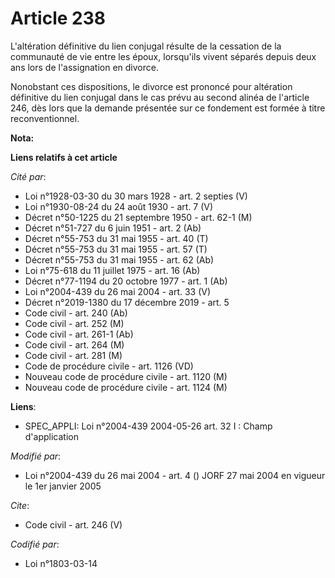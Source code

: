 # Article 238

L'altération définitive du lien conjugal résulte de la cessation de la communauté de vie entre les époux, lorsqu'ils vivent
séparés depuis deux ans lors de l'assignation en divorce. 

Nonobstant ces dispositions, le divorce est prononcé pour altération définitive du lien conjugal dans le cas prévu au second
alinéa de l'article 246, dès lors que la demande présentée sur ce fondement est formée à titre reconventionnel.

**Nota:**



**Liens relatifs à cet article**

_Cité par_:

  - Loi n°1928-03-30 du 30 mars 1928 - art. 2 septies (V)
  - Loi n°1930-08-24 du 24 août 1930 - art. 7 (V)
  - Décret n°50-1225 du 21 septembre 1950 - art. 62-1 (M)
  - Décret n°51-727 du 6 juin 1951 - art. 2 (Ab)
  - Décret n°55-753 du 31 mai 1955 - art. 40 (T)
  - Décret n°55-753 du 31 mai 1955 - art. 57 (T)
  - Décret n°55-753 du 31 mai 1955 - art. 62 (Ab)
  - Loi n°75-618 du 11 juillet 1975 - art. 16 (Ab)
  - Décret n°77-1194 du 20 octobre 1977 - art. 1 (Ab)
  - Loi n°2004-439 du 26 mai 2004 - art. 33 (V)
  - Décret n°2019-1380 du 17 décembre 2019 - art. 5
  - Code civil - art. 240 (Ab)
  - Code civil - art. 252 (M)
  - Code civil - art. 261-1 (Ab)
  - Code civil - art. 264 (M)
  - Code civil - art. 281 (M)
  - Code de procédure civile - art. 1126 (VD)
  - Nouveau code de procédure civile - art. 1120 (M)
  - Nouveau code de procédure civile - art. 1124 (M)

**Liens**:

  - SPEC_APPLI: Loi n°2004-439 2004-05-26 art. 32 I : Champ d'application

_Modifié par_:

  - Loi n°2004-439 du 26 mai 2004 - art. 4 () JORF 27 mai 2004 en vigueur le 1er janvier 2005

_Cite_:

  - Code civil - art. 246 (V)

_Codifié par_:

  - Loi n°1803-03-14
